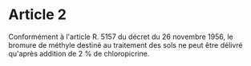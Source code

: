 # Article 2

Conformément à l'article R. 5157 du décret du 26 novembre 1956, le bromure de méthyle destiné au traitement des sols ne peut être délivré qu'après addition de 2 % de chloropicrine.
